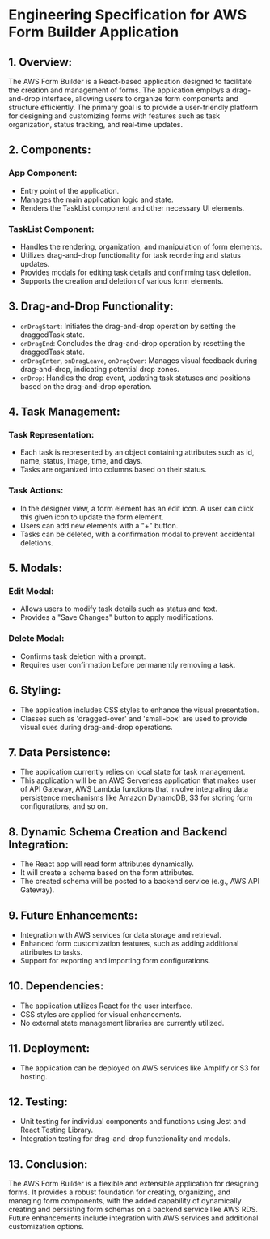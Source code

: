 # Engineering Specification for AWS Form Builder Application

## 1. Overview:
The AWS Form Builder is a React-based application designed to facilitate the creation and management of forms. The application employs a drag-and-drop interface, allowing users to organize form components and structure efficiently. The primary goal is to provide a user-friendly platform for designing and customizing forms with features such as task organization, status tracking, and real-time updates.

## 2. Components:

### App Component:
- Entry point of the application.
- Manages the main application logic and state.
- Renders the TaskList component and other necessary UI elements.

### TaskList Component:
- Handles the rendering, organization, and manipulation of form elements.
- Utilizes drag-and-drop functionality for task reordering and status updates.
- Provides modals for editing task details and confirming task deletion.
- Supports the creation and deletion of various form elements.

## 3. Drag-and-Drop Functionality:

- `onDragStart`: Initiates the drag-and-drop operation by setting the draggedTask state.
- `onDragEnd`: Concludes the drag-and-drop operation by resetting the draggedTask state.
- `onDragEnter`, `onDragLeave`, `onDragOver`: Manages visual feedback during drag-and-drop, indicating potential drop zones.
- `onDrop`: Handles the drop event, updating task statuses and positions based on the drag-and-drop operation.

## 4. Task Management:

### Task Representation:
- Each task is represented by an object containing attributes such as id, name, status, image, time, and days.
- Tasks are organized into columns based on their status.

### Task Actions:
- In the designer view, a form element has an edit icon. A user can click this given icon to update the form element. 
- Users can add new elements with a "+" button.
- Tasks can be deleted, with a confirmation modal to prevent accidental deletions.

## 5. Modals:

### Edit Modal:
- Allows users to modify task details such as status and text.
- Provides a "Save Changes" button to apply modifications.

### Delete Modal:
- Confirms task deletion with a prompt.
- Requires user confirmation before permanently removing a task.

## 6. Styling:

- The application includes CSS styles to enhance the visual presentation.
- Classes such as 'dragged-over' and 'small-box' are used to provide visual cues during drag-and-drop operations.

## 7. Data Persistence:

- The application currently relies on local state for task management.
- This application will be an AWS Serverless application that makes user of API Gateway, AWS Lambda functions that involve integrating data persistence mechanisms like Amazon DynamoDB, S3 for storing form configurations, and so on.

## 8. Dynamic Schema Creation and Backend Integration:

- The React app will read form attributes dynamically.
- It will create a schema based on the form attributes.
- The created schema will be posted to a backend service (e.g., AWS API Gateway).

## 9. Future Enhancements:

- Integration with AWS services for data storage and retrieval.
- Enhanced form customization features, such as adding additional attributes to tasks.
- Support for exporting and importing form configurations.

## 10. Dependencies:

- The application utilizes React for the user interface.
- CSS styles are applied for visual enhancements.
- No external state management libraries are currently utilized.

## 11. Deployment:

- The application can be deployed on AWS services like Amplify or S3 for hosting.

## 12. Testing:

- Unit testing for individual components and functions using Jest and React Testing Library.
- Integration testing for drag-and-drop functionality and modals.

## 13. Conclusion:

The AWS Form Builder is a flexible and extensible application for designing forms. It provides a robust foundation for creating, organizing, and managing form components, with the added capability of dynamically creating and persisting form schemas on a backend service like AWS RDS. Future enhancements include integration with AWS services and additional customization options.
